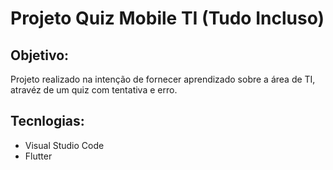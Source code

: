 # Projeto Quiz Mobile TI (Tudo Incluso)

## Objetivo:

Projeto realizado na intenção de fornecer aprendizado sobre a área de TI, atravéz de um quiz com tentativa e erro.

## Tecnlogias:

- Visual Studio Code 
- Flutter
